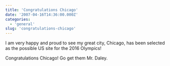 ```yaml
---
title: 'Congratulations Chicago'
date: '2007-04-16T14:36:00.000Z'
categories:
  - 'general'
slug: 'congratulations-chicago'
---
```


I am very happy and proud to see my great city, Chicago, has been selected as the possible US site for the 2016 Olympics!

Congratulations Chicago! Go get them Mr. Daley.
